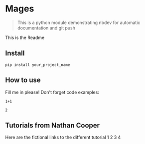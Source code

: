 # Mages
> This is a python module demonstrating nbdev for automatic documentation and git push


This is the Readme

## Install

`pip install your_project_name`

## How to use

Fill me in please! Don't forget code examples:

```
1+1
```




    2



## Tutorials from Nathan Cooper
Here are the fictional links to the different tutorial 1 2 3 4
